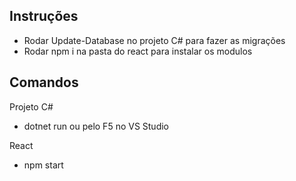## Instruções
* Rodar Update-Database no projeto C# para fazer as migrações
* Rodar npm i na pasta do react para instalar os modulos

## Comandos 

Projeto C#
* dotnet run ou pelo F5 no VS Studio

React
* npm start

